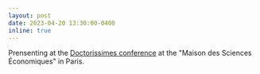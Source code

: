 ```yaml
---
layout: post
date: 2023-04-20 13:30:00-0400
inline: true
---
```


Prensenting at the <a href='https://sites.google.com/site/doctorissimes3/18th-doctorissimes-2023'>Doctorissimes conference</a> at the "Maison des Sciences Économiques" in Paris.


